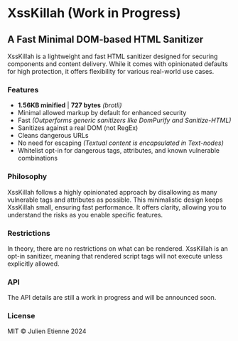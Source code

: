 # XssKillah (Work in Progress)

## A Fast Minimal DOM-based HTML Sanitizer

XssKillah is a lightweight and fast HTML sanitizer designed for securing components and content delivery. While it comes with opinionated defaults for high protection, it offers flexibility for various real-world use cases.

### Features

- **1.56KB minified** | **727 bytes** _(brotli)_
- Minimal allowed markup by default for enhanced security
- Fast _(Outperforms generic sanitizers like DomPurify and Sanitize-HTML)_
- Sanitizes against a real DOM (not RegEx)
- Cleans dangerous URLs
- No need for escaping _(Textual content is encapsulated in Text-nodes)_
- Whitelist opt-in for dangerous tags, attributes, and known vulnerable combinations

### Philosophy

XssKillah follows a highly opinionated approach by disallowing as many vulnerable tags and attributes as possible. This minimalistic design keeps XssKillah small, ensuring fast performance. It offers clarity, allowing you to understand the risks as you enable specific features.

### Restrictions

In theory, there are no restrictions on what can be rendered. XssKillah is an opt-in sanitizer, meaning that rendered script tags will not execute unless explicitly allowed.

### API

The API details are still a work in progress and will be announced soon.

### License

MIT © Julien Etienne 2024
